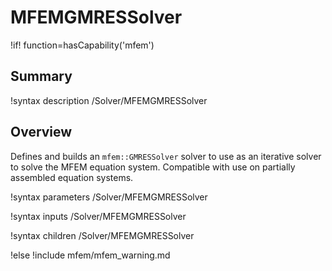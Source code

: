 # MFEMGMRESSolver

!if! function=hasCapability('mfem')

## Summary

!syntax description /Solver/MFEMGMRESSolver

## Overview

Defines and builds an `mfem::GMRESSolver` solver to use as an iterative solver to solve the MFEM
equation system. Compatible with use on partially assembled equation systems.

!syntax parameters /Solver/MFEMGMRESSolver

!syntax inputs /Solver/MFEMGMRESSolver

!syntax children /Solver/MFEMGMRESSolver

!else
!include mfem/mfem_warning.md

